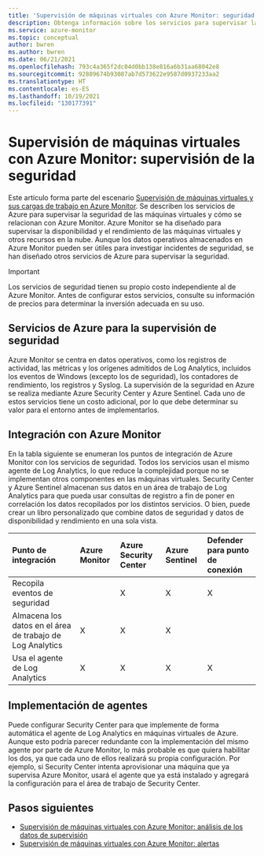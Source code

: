 ```yaml
---
title: 'Supervisión de máquinas virtuales con Azure Monitor: seguridad'
description: Obtenga información sobre los servicios para supervisar la seguridad de las máquinas virtuales y cómo se relacionan con Azure Monitor.
ms.service: azure-monitor
ms.topic: conceptual
author: bwren
ms.author: bwren
ms.date: 06/21/2021
ms.openlocfilehash: 793c4a365f2dc04d0bb138e816a6b31aa68042e8
ms.sourcegitcommit: 92889674b93087ab7d573622e9587d0937233aa2
ms.translationtype: HT
ms.contentlocale: es-ES
ms.lasthandoff: 10/19/2021
ms.locfileid: "130177391"
---
```

# <a name="monitor-virtual-machines-with-azure-monitor-security-monitoring"></a>Supervisión de máquinas virtuales con Azure Monitor: supervisión de la seguridad
Este artículo forma parte del escenario [Supervisión de máquinas virtuales y sus cargas de trabajo en Azure Monitor](monitor-virtual-machine.md). Se describen los servicios de Azure para supervisar la seguridad de las máquinas virtuales y cómo se relacionan con Azure Monitor. Azure Monitor se ha diseñado para supervisar la disponibilidad y el rendimiento de las máquinas virtuales y otros recursos en la nube. Aunque los datos operativos almacenados en Azure Monitor pueden ser útiles para investigar incidentes de seguridad, se han diseñado otros servicios de Azure para supervisar la seguridad. 

> [!IMPORTANT]
> Los servicios de seguridad tienen su propio costo independiente al de Azure Monitor. Antes de configurar estos servicios, consulte su información de precios para determinar la inversión adecuada en su uso.

## <a name="azure-services-for-security-monitoring"></a>Servicios de Azure para la supervisión de seguridad
Azure Monitor se centra en datos operativos, como los registros de actividad, las métricas y los orígenes admitidos de Log Analytics, incluidos los eventos de Windows (excepto los de seguridad), los contadores de rendimiento, los registros y Syslog. La supervisión de la seguridad en Azure se realiza mediante Azure Security Center y Azure Sentinel. Cada uno de estos servicios tiene un costo adicional, por lo que debe determinar su valor para el entorno antes de implementarlos.


## <a name="integration-with-azure-monitor"></a>Integración con Azure Monitor
En la tabla siguiente se enumeran los puntos de integración de Azure Monitor con los servicios de seguridad. Todos los servicios usan el mismo agente de Log Analytics, lo que reduce la complejidad porque no se implementan otros componentes en las máquinas virtuales. Security Center y Azure Sentinel almacenan sus datos en un área de trabajo de Log Analytics para que pueda usar consultas de registro a fin de poner en correlación los datos recopilados por los distintos servicios. O bien, puede crear un libro personalizado que combine datos de seguridad y datos de disponibilidad y rendimiento en una sola vista.

| Punto de integración       | Azure Monitor | Azure Security Center | Azure Sentinel | Defender para punto de conexión |
|:---|:---|:---|:---|:---|
| Recopila eventos de seguridad     |   | X | X | X |
| Almacena los datos en el área de trabajo de Log Analytics | X | X | X |   | 
| Usa el agente de Log Analytics     | X | X | X | X | 



## <a name="agent-deployment"></a>Implementación de agentes
Puede configurar Security Center para que implemente de forma automática el agente de Log Analytics en máquinas virtuales de Azure. Aunque esto podría parecer redundante con la implementación del mismo agente por parte de Azure Monitor, lo más probable es que quiera habilitar los dos, ya que cada uno de ellos realizará su propia configuración. Por ejemplo, si Security Center intenta aprovisionar una máquina que ya supervisa Azure Monitor, usará el agente que ya está instalado y agregará la configuración para el área de trabajo de Security Center.

## <a name="next-steps"></a>Pasos siguientes

* [Supervisión de máquinas virtuales con Azure Monitor: análisis de los datos de supervisión](monitor-virtual-machine-analyze.md)
* [Supervisión de máquinas virtuales con Azure Monitor: alertas](monitor-virtual-machine-alerts.md)
